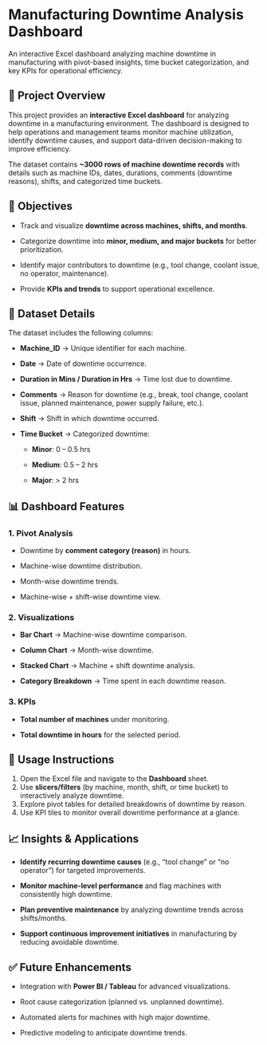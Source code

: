 
# Manufacturing Downtime Analysis Dashboard

An interactive Excel dashboard analyzing machine downtime in manufacturing with pivot-based insights, time bucket categorization, and key KPIs for operational efficiency.

## 📌 Project Overview

This project provides an **interactive Excel dashboard** for analyzing downtime in a manufacturing environment. The dashboard is designed to help operations and management teams monitor machine utilization, identify downtime causes, and support data-driven decision-making to improve efficiency.

The dataset contains **~3000 rows of machine downtime records** with details such as machine IDs, dates, durations, comments (downtime reasons), shifts, and categorized time buckets.

## 🎯 Objectives

* Track and visualize **downtime across machines, shifts, and months**.
  
* Categorize downtime into **minor, medium, and major buckets** for better prioritization.
  
* Identify major contributors to downtime (e.g., tool change, coolant issue, no operator, maintenance).
  
* Provide **KPIs and trends** to support operational excellence.


## 📂 Dataset Details

The dataset includes the following columns:

* **Machine_ID** → Unique identifier for each machine.
  
* **Date** → Date of downtime occurrence.
  
* **Duration in Mins / Duration in Hrs** → Time lost due to downtime.
  
* **Comments** → Reason for downtime (e.g., break, tool change, coolant issue, planned maintenance, power supply failure, etc.).
  
* **Shift** → Shift in which downtime occurred.
  
* **Time Bucket** → Categorized downtime:

  * **Minor**: 0 – 0.5 hrs
    
  * **Medium**: 0.5 – 2 hrs
    
  * **Major**: > 2 hrs


## 📊 Dashboard Features

### 1. **Pivot Analysis**

* Downtime by **comment category (reason)** in hours.
  
* Machine-wise downtime distribution.
  
* Month-wise downtime trends.
  
* Machine-wise + shift-wise downtime view.

### 2. **Visualizations**

* **Bar Chart** → Machine-wise downtime comparison.
  
* **Column Chart** → Month-wise downtime.
  
* **Stacked Chart** → Machine + shift downtime analysis.
  
* **Category Breakdown** → Time spent in each downtime reason.

### 3. **KPIs**

* **Total number of machines** under monitoring.
  
* **Total downtime in hours** for the selected period.


## 🚀 Usage Instructions

1. Open the Excel file and navigate to the **Dashboard** sheet.
2. Use **slicers/filters** (by machine, month, shift, or time bucket) to interactively analyze downtime.
3. Explore pivot tables for detailed breakdowns of downtime by reason.
4. Use KPI tiles to monitor overall downtime performance at a glance.


## 📈 Insights & Applications

* **Identify recurring downtime causes** (e.g., “tool change” or “no operator”) for targeted improvements.
  
* **Monitor machine-level performance** and flag machines with consistently high downtime.
  
* **Plan preventive maintenance** by analyzing downtime trends across shifts/months.
  
* **Support continuous improvement initiatives** in manufacturing by reducing avoidable downtime.


## ✅ Future Enhancements

* Integration with **Power BI / Tableau** for advanced visualizations.
  
* Root cause categorization (planned vs. unplanned downtime).
  
* Automated alerts for machines with high major downtime.
  
* Predictive modeling to anticipate downtime trends.

